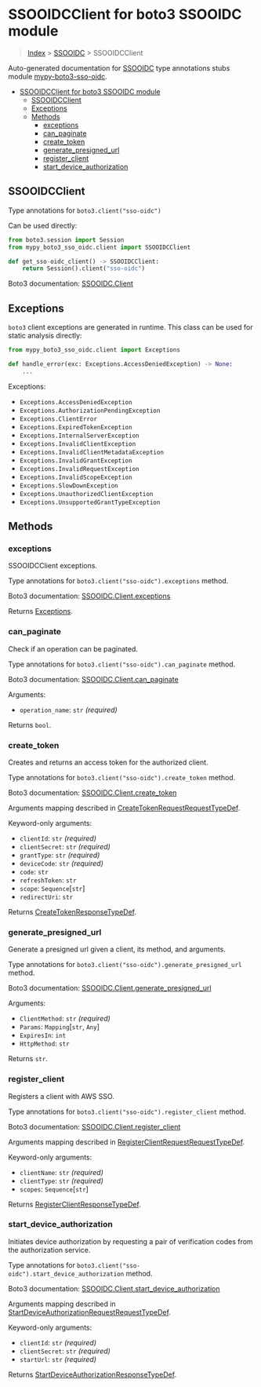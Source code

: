 <a id="ssooidcclient-for-boto3-ssooidc-module"></a>

# SSOOIDCClient for boto3 SSOOIDC module

> [Index](..) > [SSOOIDC](.) > SSOOIDCClient

Auto-generated documentation for
[SSOOIDC](https://boto3.amazonaws.com/v1/documentation/api/latest/reference/services/sso-oidc.html#SSOOIDC)
type annotations stubs module
[mypy-boto3-sso-oidc](https://pypi.org/project/mypy-boto3-sso-oidc/).

- [SSOOIDCClient for boto3 SSOOIDC module](#ssooidcclient-for-boto3-ssooidc-module)
  - [SSOOIDCClient](#ssooidcclient)
  - [Exceptions](#exceptions)
  - [Methods](#methods)
    - [exceptions](#exceptions)
    - [can_paginate](#can_paginate)
    - [create_token](#create_token)
    - [generate_presigned_url](#generate_presigned_url)
    - [register_client](#register_client)
    - [start_device_authorization](#start_device_authorization)

<a id="ssooidcclient"></a>

## SSOOIDCClient

Type annotations for `boto3.client("sso-oidc")`

Can be used directly:

```python
from boto3.session import Session
from mypy_boto3_sso_oidc.client import SSOOIDCClient

def get_sso-oidc_client() -> SSOOIDCClient:
    return Session().client("sso-oidc")
```

Boto3 documentation:
[SSOOIDC.Client](https://boto3.amazonaws.com/v1/documentation/api/latest/reference/services/sso-oidc.html#SSOOIDC.Client)

<a id="exceptions"></a>

## Exceptions

`boto3` client exceptions are generated in runtime. This class can be used for
static analysis directly:

```python
from mypy_boto3_sso_oidc.client import Exceptions

def handle_error(exc: Exceptions.AccessDeniedException) -> None:
    ...
```

Exceptions:

- `Exceptions.AccessDeniedException`
- `Exceptions.AuthorizationPendingException`
- `Exceptions.ClientError`
- `Exceptions.ExpiredTokenException`
- `Exceptions.InternalServerException`
- `Exceptions.InvalidClientException`
- `Exceptions.InvalidClientMetadataException`
- `Exceptions.InvalidGrantException`
- `Exceptions.InvalidRequestException`
- `Exceptions.InvalidScopeException`
- `Exceptions.SlowDownException`
- `Exceptions.UnauthorizedClientException`
- `Exceptions.UnsupportedGrantTypeException`

<a id="methods"></a>

## Methods

<a id="exceptions"></a>

### exceptions

SSOOIDCClient exceptions.

Type annotations for `boto3.client("sso-oidc").exceptions` method.

Boto3 documentation:
[SSOOIDC.Client.exceptions](https://boto3.amazonaws.com/v1/documentation/api/latest/reference/services/sso-oidc.html#SSOOIDC.Client.exceptions)

Returns [Exceptions](#exceptions).

<a id="can\_paginate"></a>

### can_paginate

Check if an operation can be paginated.

Type annotations for `boto3.client("sso-oidc").can_paginate` method.

Boto3 documentation:
[SSOOIDC.Client.can_paginate](https://boto3.amazonaws.com/v1/documentation/api/latest/reference/services/sso-oidc.html#SSOOIDC.Client.can_paginate)

Arguments:

- `operation_name`: `str` *(required)*

Returns `bool`.

<a id="create\_token"></a>

### create_token

Creates and returns an access token for the authorized client.

Type annotations for `boto3.client("sso-oidc").create_token` method.

Boto3 documentation:
[SSOOIDC.Client.create_token](https://boto3.amazonaws.com/v1/documentation/api/latest/reference/services/sso-oidc.html#SSOOIDC.Client.create_token)

Arguments mapping described in
[CreateTokenRequestRequestTypeDef](./type_defs.md#createtokenrequestrequesttypedef).

Keyword-only arguments:

- `clientId`: `str` *(required)*
- `clientSecret`: `str` *(required)*
- `grantType`: `str` *(required)*
- `deviceCode`: `str` *(required)*
- `code`: `str`
- `refreshToken`: `str`
- `scope`: `Sequence`\[`str`\]
- `redirectUri`: `str`

Returns
[CreateTokenResponseTypeDef](./type_defs.md#createtokenresponsetypedef).

<a id="generate\_presigned\_url"></a>

### generate_presigned_url

Generate a presigned url given a client, its method, and arguments.

Type annotations for `boto3.client("sso-oidc").generate_presigned_url` method.

Boto3 documentation:
[SSOOIDC.Client.generate_presigned_url](https://boto3.amazonaws.com/v1/documentation/api/latest/reference/services/sso-oidc.html#SSOOIDC.Client.generate_presigned_url)

Arguments:

- `ClientMethod`: `str` *(required)*
- `Params`: `Mapping`\[`str`, `Any`\]
- `ExpiresIn`: `int`
- `HttpMethod`: `str`

Returns `str`.

<a id="register\_client"></a>

### register_client

Registers a client with AWS SSO.

Type annotations for `boto3.client("sso-oidc").register_client` method.

Boto3 documentation:
[SSOOIDC.Client.register_client](https://boto3.amazonaws.com/v1/documentation/api/latest/reference/services/sso-oidc.html#SSOOIDC.Client.register_client)

Arguments mapping described in
[RegisterClientRequestRequestTypeDef](./type_defs.md#registerclientrequestrequesttypedef).

Keyword-only arguments:

- `clientName`: `str` *(required)*
- `clientType`: `str` *(required)*
- `scopes`: `Sequence`\[`str`\]

Returns
[RegisterClientResponseTypeDef](./type_defs.md#registerclientresponsetypedef).

<a id="start\_device\_authorization"></a>

### start_device_authorization

Initiates device authorization by requesting a pair of verification codes from
the authorization service.

Type annotations for `boto3.client("sso-oidc").start_device_authorization`
method.

Boto3 documentation:
[SSOOIDC.Client.start_device_authorization](https://boto3.amazonaws.com/v1/documentation/api/latest/reference/services/sso-oidc.html#SSOOIDC.Client.start_device_authorization)

Arguments mapping described in
[StartDeviceAuthorizationRequestRequestTypeDef](./type_defs.md#startdeviceauthorizationrequestrequesttypedef).

Keyword-only arguments:

- `clientId`: `str` *(required)*
- `clientSecret`: `str` *(required)*
- `startUrl`: `str` *(required)*

Returns
[StartDeviceAuthorizationResponseTypeDef](./type_defs.md#startdeviceauthorizationresponsetypedef).

